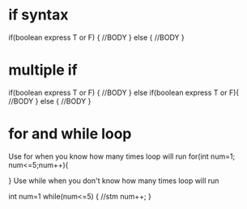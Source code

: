 # if syntax

if(boolean express T or F)
{
    //BODY
}
else
{
    //BODY
}

# multiple if

if(boolean express T or F)
{
    //BODY
}
else if(boolean express T or F){
    //BODY
}
else
{
    //BODY
}

# for and while loop

Use for when you know how many times loop will run
for(int num=1; num<=5;num++){

}
Use while when you don't know how many times loop will run

int num=1
while(num<=5)
{
//stm
num++;
}